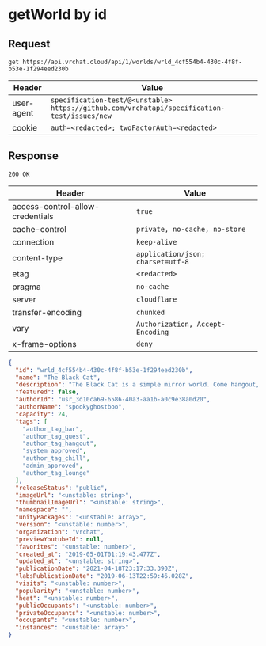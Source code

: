 # getWorld by id

## Request
`get https://api.vrchat.cloud/api/1/worlds/wrld_4cf554b4-430c-4f8f-b53e-1f294eed230b`

| Header | Value |
| ------ | ----- |
| user-agent | `specification-test/@<unstable> https://github.com/vrchatapi/specification-test/issues/new` |
| cookie | `auth=<redacted>; twoFactorAuth=<redacted>` |


## Response
`200 OK`

| Header | Value |
| ------ | ----- |
| access-control-allow-credentials | `true` |
| cache-control | `private, no-cache, no-store` |
| connection | `keep-alive` |
| content-type | `application/json; charset=utf-8` |
| etag | `<redacted>` |
| pragma | `no-cache` |
| server | `cloudflare` |
| transfer-encoding | `chunked` |
| vary | `Authorization, Accept-Encoding` |
| x-frame-options | `deny` |

```json
{
  "id": "wrld_4cf554b4-430c-4f8f-b53e-1f294eed230b",
  "name": "The Black Cat",
  "description": "The Black Cat is a simple mirror world․ Come hangout‚ meet new friends‚ eat pancakes‚ and stare at yourself․",
  "featured": false,
  "authorId": "usr_3d10ca69-6586-40a3-aa1b-a0c9e38a0d20",
  "authorName": "spookyghostboo",
  "capacity": 24,
  "tags": [
    "author_tag_bar",
    "author_tag_quest",
    "author_tag_hangout",
    "system_approved",
    "author_tag_chill",
    "admin_approved",
    "author_tag_lounge"
  ],
  "releaseStatus": "public",
  "imageUrl": "<unstable: string>",
  "thumbnailImageUrl": "<unstable: string>",
  "namespace": "",
  "unityPackages": "<unstable: array>",
  "version": "<unstable: number>",
  "organization": "vrchat",
  "previewYoutubeId": null,
  "favorites": "<unstable: number>",
  "created_at": "2019-05-01T01:19:43.477Z",
  "updated_at": "<unstable: string>",
  "publicationDate": "2021-04-18T23:17:33.390Z",
  "labsPublicationDate": "2019-06-13T22:59:46.028Z",
  "visits": "<unstable: number>",
  "popularity": "<unstable: number>",
  "heat": "<unstable: number>",
  "publicOccupants": "<unstable: number>",
  "privateOccupants": "<unstable: number>",
  "occupants": "<unstable: number>",
  "instances": "<unstable: array>"
}
```
